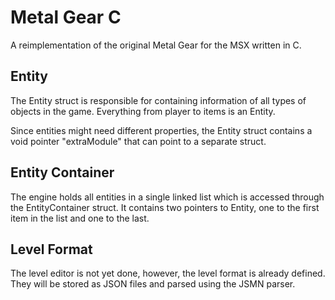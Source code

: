 # Metal Gear C

A reimplementation of the original Metal Gear for the MSX written in C.

## Entity

The Entity struct is responsible for containing information of all types of objects in the game.
Everything from player to items is an Entity.

Since entities might need different properties, the Entity struct contains a void pointer "extraModule"
that can point to a separate struct.

## Entity Container

The engine holds all entities in a single linked list which is accessed through the EntityContainer struct.
It contains two pointers to Entity, one to the first item in the list and one to the last.

## Level Format

The level editor is not yet done, however, the level format is already defined. They will
be stored as JSON files and parsed using the JSMN parser.